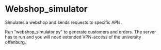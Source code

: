 # Webshop_simulator
 Simulates a webshop and sends requests to specific APIs.

Run "webshop_simulator.py" to generate customers and orders. The server has to run and you will need extended VPN-access of the university offenburg.
